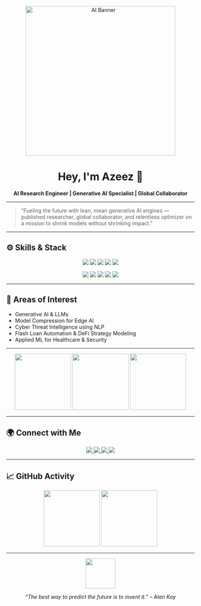 <p align="center">
    <img src="https://media.giphy.com/media/26xBwdIuRJiAIqHwA/giphy.gif" width="400" alt="AI Banner" />
</p>

<h1 align="center">Hey, I'm Azeez 👋</h1>
<p align="center"><strong>AI Research Engineer | Generative AI Specialist | Global Collaborator</strong></p>

---

> “Fueling the future with lean, mean generative AI engines — published researcher, global collaborator, and relentless optimizer on a mission to shrink models without shrinking impact.”

---

## ⚙️ Skills & Stack

<p align="center">
  <img src="https://img.shields.io/badge/Python-3670A0?style=for-the-badge&logo=python&logoColor=ffdd54" />
  <img src="https://img.shields.io/badge/PyTorch-EE4C2C?style=for-the-badge&logo=pytorch&logoColor=white" />
  <img src="https://img.shields.io/badge/TensorFlow-FF6F00?style=for-the-badge&logo=tensorflow&logoColor=white" />
  <img src="https://img.shields.io/badge/HuggingFace-FBBF24?style=for-the-badge&logo=huggingface&logoColor=white" />
  <img src="https://img.shields.io/badge/Transformers-000000?style=for-the-badge&logo=openai&logoColor=white" />
</p>
<p align="center">
  <img src="https://img.shields.io/badge/Docker-2496ED?style=for-the-badge&logo=docker&logoColor=white" />
  <img src="https://img.shields.io/badge/Kubernetes-326CE5?style=for-the-badge&logo=kubernetes&logoColor=white" />
  <img src="https://img.shields.io/badge/GCP-4285F4?style=for-the-badge&logo=googlecloud&logoColor=white" />
  <img src="https://img.shields.io/badge/AWS-232F3E?style=for-the-badge&logo=amazonaws&logoColor=white" />
  <img src="https://img.shields.io/badge/GitHub_Actions-2088FF?style=for-the-badge&logo=githubactions&logoColor=white" />
</p>

---

## 🧠 Areas of Interest

- Generative AI & LLMs  
- Model Compression for Edge AI  
- Cyber Threat Intelligence using NLP  
- Flash Loan Automation & DeFi Strategy Modeling  
- Applied ML for Healthcare & Security  

---

<p align="center">
  <img src="https://media.giphy.com/media/v1.Y2lkPTc5MGI3NjExYjljNmUzM2MwODk4NjY1NzA2MmY3YmU5MTk4NjRkMDZlOGM5ZTJmOSZlcD12MV9naWZzX3NlYXJjaCZjdD1n/3ohs4BSacFKI7A717q/giphy.gif" height="150" />
  <img src="https://media.giphy.com/media/lP8xu5t2DLGG045H8F/giphy.gif" height="150" />
  <img src="https://media.giphy.com/media/f3iwJFOVOwuy7K6FFw/giphy.gif" height="150" />
</p>

---

## 🌍 Connect with Me

<p align="center">
  <a href="https://github.com/mohammmed-azeez">
    <img src="https://img.shields.io/badge/GitHub-100000?style=for-the-badge&logo=github&logoColor=white" />
  </a>
  <a href="https://linkedin.com/in/mohammed-azeez">
    <img src="https://img.shields.io/badge/LinkedIn-0077B5?style=for-the-badge&logo=linkedin&logoColor=white" />
  </a>
  <a href="mailto:zaidhusssain@gmail.com">
    <img src="https://img.shields.io/badge/Email-D14836?style=for-the-badge&logo=gmail&logoColor=white" />
  </a>
  <a href="https://twitter.com/mohammmed_azeez">
    <img src="https://img.shields.io/badge/Twitter-1DA1F2?style=for-the-badge&logo=twitter&logoColor=white" />
  </a>
</p>

---

## 📈 GitHub Activity

<p align="center">
  <img src="https://github-readme-stats.vercel.app/api?username=mohammmed-azeez&show_icons=true&theme=dark&hide_border=true" height="150" />
  <img src="https://github-readme-stats.vercel.app/api/top-langs/?username=mohammmed-azeez&layout=compact&theme=dark&hide_border=true" height="150" />
</p>

---

<p align="center">
  <img src="https://media.giphy.com/media/3o7qE1YN7aBOFPRw8E/giphy.gif" height="80" />
</p>

<p align="center">
  <em>“The best way to predict the future is to invent it.” – Alan Kay</em>
</p>
